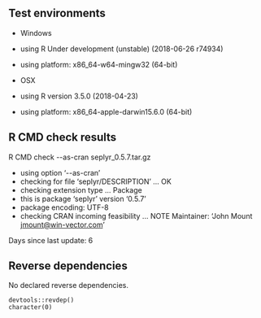 

## Test environments

  * Windows
  * using R Under development (unstable) (2018-06-26 r74934)
  * using platform: x86_64-w64-mingw32 (64-bit)

  * OSX
  * using R version 3.5.0 (2018-04-23)
  * using platform: x86_64-apple-darwin15.6.0 (64-bit)

## R CMD check results

  R CMD check --as-cran seplyr_0.5.7.tar.gz 

  * using option ‘--as-cran’
  * checking for file ‘seplyr/DESCRIPTION’ ... OK
  * checking extension type ... Package
  * this is package ‘seplyr’ version ‘0.5.7’
  * package encoding: UTF-8
  * checking CRAN incoming feasibility ... NOTE
  Maintainer: ‘John Mount <jmount@win-vector.com>’

  Days since last update: 6


## Reverse dependencies

No declared reverse dependencies.

    devtools::revdep()
    character(0)




